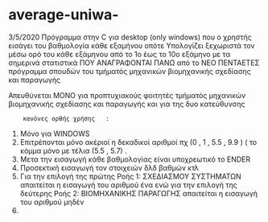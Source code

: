 # average-uniwa-
3/5/2020  Πρόγραμμα στην  C   για  desktop (only windows)  που  ο χρηστής εισάγει του βαθμολογία  κάθε εξαμήνου     οπότε   Υπολογίζει ξεχωριστά τον  μέσω  ορό του κάθε εξάμηνου   από το 1ο έως το 10ο     εξάμηνο με τα σημερινά στατιστικά  ΠΟΥ ΑΝΑΓΡΑΦΟΝΤΑΙ  ΠΑΝΩ  από το ΝΕΟ ΠΕΝΤΑΕΤΕΣ  πρόγραμμα σπουδών του τμήματός  μηχανικών βιομηχανικής σχεδίασης και παραγωγής     

Απευθύνεται  ΜΟΝΟ για προπτυχιακούς  φοιτητές  τμήματός  μηχανικών βιομηχανικής σχεδίασης και παραγωγής    και για της  δυο κατεύθυνσης   



        κανόνες ορθής χρήσης   :  

1.	Μόνο  για WINDOWS 
2.	Επιτρέπονται μόνο ακέριοί η δεκαδικοί αριθμοί  πχ (0    ,    1   ,   5.5   ,   9.9     )  ( το κόμμα μόνο με τέλια (5.5 , 5.7) .
3.	Μετα την εισαγωγή κάθε βαθμολογίας είναι υποχρεωτικό το  ENDER 
4.	Προσεκτική   εισαγωγή τον στοιχειών δλδ βαθμών κτλ 
5.	Για την επιλογή  της πρώτης  Ροής 1: ΣΧΕΔΙΑΣΜΟΥ ΣΥΣΤΗΜΑΤΩΝ    απαιτείται  η εισαγωγή  του  αριθμού ένα  ενώ  για την επιλογή της δεύτερης   Ροής 2: ΒΙΟΜΗΧΑΝΙΚΗΣ ΠΑΡΑΓΩΓΗΣ απαιτείται  η εισαγωγή  του  αριθμού μηδέν
6.	
